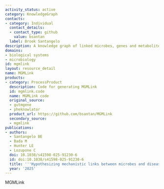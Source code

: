 ```yaml
---
activity_status: active
category: KnowledgeGraph
contacts:
- category: Individual
  contact_details:
  - contact_type: github
    value: bsantan
  label: Brook Santangelo
description: A knowledge graph of linked microbes, genes and metabolites.
domains:
- biological systems
- microbiology
id: mgmlink
layout: resource_detail
name: MGMLink
products:
- category: ProcessProduct
  description: Code for generating MGMLink
  id: mgmlink.code
  name: MGMLink code
  original_source:
  - gutmgene
  - pheknowlator
  product_url: https://github.com/bsantan/MGMLink
  secondary_source:
  - mgmlink
publications:
- authors:
  - Santangelo BE
  - Bada M
  - Hunter LE
  - Lozupone C
  doi: 10.1038/s41598-025-91230-6
  id: doi:10.1038/s41598-025-91230-6
  title: '''Hypothesizing mechanistic links between microbes and disease using knowledge graphs'''
  year: '2025'
---
```

MGMLink